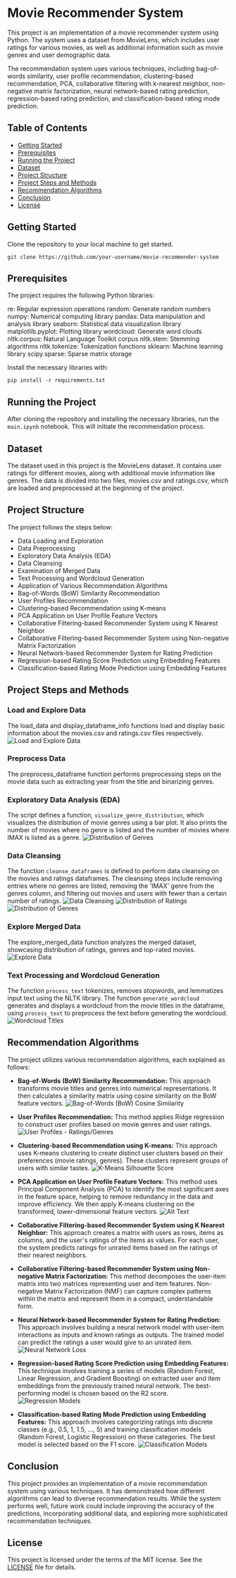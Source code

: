 # Movie Recommender System
This project is an implementation of a movie recommender system using Python. The system uses a dataset from MovieLens, which includes user ratings for various movies, as well as additional information such as movie genres and user demographic data.

The recommendation system uses various techniques, including bag-of-words similarity, user profile recommendation, clustering-based recommendation, PCA, collaborative filtering with k-nearest neighbor, non-negative matrix factorization, neural network-based rating prediction, regression-based rating prediction, and classification-based rating mode prediction.

## Table of Contents
- [Getting Started](#getting-started)
- [Prerequisites](#prerequisites)
- [Running the Project](#running-the-project)
- [Dataset](#dataset)
- [Project Structure](#project-structure)
- [Project Steps and Methods](#project-steps-and-methods)
- [Recommendation Algorithms](#recommendation-algorithms)
- [Conclusion](#conclusion)
- [License](#license)

## Getting Started
Clone the repository to your local machine to get started.

```shell
git clone https://github.com/your-username/movie-recommender-system
```

## Prerequisites
The project requires the following Python libraries:

re: Regular expression operations
random: Generate random numbers
numpy: Numerical computing library
pandas: Data manipulation and analysis library
seaborn: Statistical data visualization library
matplotlib.pyplot: Plotting library
wordcloud: Generate word clouds
nltk.corpus: Natural Language Toolkit corpus
nltk.stem: Stemming algorithms
nltk.tokenize: Tokenization functions
sklearn: Machine learning library
scipy.sparse: Sparse matrix storage

Install the necessary libraries with:

```shell
pip install -r requirements.txt
```

## Running the Project
After cloning the repository and installing the necessary libraries, run the `main.ipynb` notebook. This will initiate the recommendation process.

## Dataset
The dataset used in this project is the MovieLens dataset. It contains user ratings for different movies, along with additional movie information like genres. The data is divided into two files, movies.csv and ratings.csv, which are loaded and preprocessed at the beginning of the project.

## Project Structure
The project follows the steps below:

- Data Loading and Exploration
- Data Preprocessing
- Exploratory Data Analysis (EDA)
- Data Cleansing
- Examination of Merged Data
- Text Processing and Wordcloud Generation
- Application of Various Recommendation Algorithms
 - Bag-of-Words (BoW) Similarity Recommendation
 - User Profiles Recommendation
 - Clustering-based Recommendation using K-means
 - PCA Application on User Profile Feature Vectors
 - Collaborative Filtering-based Recommender System using K Nearest Neighbor
 - Collaborative Filtering-based Recommender System using Non-negative Matrix Factorization
 - Neural Network-based Recommender System for Rating Prediction
 - Regression-based Rating Score Prediction using Embedding Features
 - Classification-based Rating Mode Prediction using Embedding Features


## Project Steps and Methods

### Load and Explore Data
The load_data and display_dataframe_info functions load and display basic information about the movies.csv and ratings.csv files respectively.
![Load and Explore Data](./images/load_data.png)

### Preprocess Data
The preprocess_dataframe function performs preprocessing steps on the movie data such as extracting year from the title and binarizing genres.

### Exploratory Data Analysis (EDA)
The script defines a function, `visualize_genre_distribution`, which visualizes the distribution of movie genres using a bar plot. It also prints the number of movies where no genre is listed and the number of movies where IMAX is listed as a genre.
![Distribution of Genres](./images/eda_1.png)

### Data Cleansing
The function `cleanse_dataframes` is defined to perform data cleansing on the movies and ratings dataframes. The cleansing steps include removing entries where no genres are listed, removing the 'IMAX' genre from the genres column, and filtering out movies and users with fewer than a certain number of ratings.
![Data Cleansing](./images/data_clean.png)
![Distribution of Ratings](./images/eda_2.png)
![Distribution of Genres](./images/eda_3.png)

### Explore Merged Data
The explore_merged_data function analyzes the merged dataset, showcasing distribution of ratings, genres and top-rated movies.
![Explore Data](./images/explore_merged.png)

### Text Processing and Wordcloud Generation
The function `process_text` tokenizes, removes stopwords, and lemmatizes input text using the NLTK library. The function `generate_wordcloud` generates and displays a wordcloud from the movie titles in the dataframe, using `process_text` to preprocess the text before generating the wordcloud.
![Wordcloud Titles](./images/wordcloud_titles.png)

## Recommendation Algorithms
The project utilizes various recommendation algorithms, each explained as follows:

* **Bag-of-Words (BoW) Similarity Recommendation:** 
This approach transforms movie titles and genres into numerical representations. It then calculates a similarity matrix using cosine similarity on the BoW feature vectors.
![Bag-of-Words (BoW) Cosine Similarity](./images/bow_cosine.png)

* **User Profiles Recommendation:** 
This method applies Ridge regression to construct user profiles based on movie genres and user ratings.
![User Profiles - Ratings/Genres](./images/userprofiles.png)

* **Clustering-based Recommendation using K-means:** 
This approach uses K-means clustering to create distinct user clusters based on their preferences (movie ratings, genres). These clusters represent groups of users with similar tastes.
![K-Means Silhouette Score](./images/kmeans_best_k.png)

* **PCA Application on User Profile Feature Vectors:** 
This method uses Principal Component Analysis (PCA) to identify the most significant axes in the feature space, helping to remove redundancy in the data and improve efficiency. We then apply K-means clustering on the transformed, lower-dimensional feature vectors.
![Alt Text](url)

* **Collaborative Filtering-based Recommender System using K Nearest Neighbor:** 
This approach creates a matrix with users as rows, items as columns, and the user's ratings of the items as values. For each user, the system predicts ratings for unrated items based on the ratings of their nearest neighbors.

* **Collaborative Filtering-based Recommender System using Non-negative Matrix Factorization:** 
This method decomposes the user-item matrix into two matrices representing user and item features. Non-negative Matrix Factorization (NMF) can capture complex patterns within the matrix and represent them in a compact, understandable form.

* **Neural Network-based Recommender System for Rating Prediction:** 
This approach involves building a neural network model with user-item interactions as inputs and known ratings as outputs. The trained model can predict the ratings a user would give to an unrated item.
![Neural Network Loss](./images/neural_net_loss.png)

* **Regression-based Rating Score Prediction using Embedding Features:** 
This technique involves training a series of models (Random Forest, Linear Regression, and Gradient Boosting) on extracted user and item embeddings from the previously trained neural network. The best-performing model is chosen based on the R2 score.
![Regression Models](./images/regr.png)

* **Classification-based Rating Mode Prediction using Embedding Features:** 
This approach involves categorizing ratings into discrete classes (e.g., 0.5, 1, 1.5, ..., 5) and training classification models (Random Forest, Logistic Regression) on these categories. The best model is selected based on the F1 score.
![Classification Models](./images/clsf.png)

## Conclusion
This project provides an implementation of a movie recommendation system using various techniques. It has demonstrated how different algorithms can lead to diverse recommendation results. While the system performs well, future work could include improving the accuracy of the predictions, incorporating additional data, and exploring more sophisticated recommendation techniques.

## License
This project is licensed under the terms of the MIT license.
See the [LICENSE](LICENSE) file for details.

